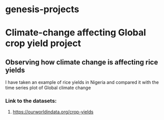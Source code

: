 # genesis-projects
# Climate-change affecting Global crop yield project

## Observing how climate change is affecting rice yields

I have taken an example of rice yields in Nigeria and compared it with the time series plot of Global climate change

### Link to the datasets:
1. https://ourworldindata.org/crop-yields
